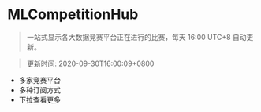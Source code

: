 # MLCompetitionHub

> 一站式显示各大数据竞赛平台正在进行的比赛，每天 16:00 UTC+8 自动更新。
  
> 更新时间: 2020-09-30T16:00:09+0800 

* 多家竞赛平台
* 多种订阅方式
* 下拉查看更多